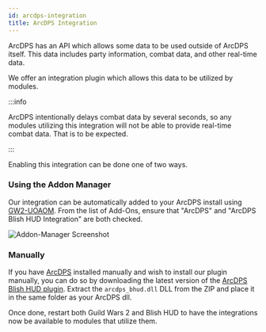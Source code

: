 ```yaml
---
id: arcdps-integration
title: ArcDPS Integration
---
```


ArcDPS has an API which allows some data to be used outside of ArcDPS itself.  This data includes party information, combat data, and other real-time data.

We offer an integration plugin which allows this data to be utilized by modules.

:::info

ArcDPS intentionally delays combat data by several seconds, so any modules utilizing this integration will not be able to provide real-time combat data.  That is to be expected.

:::

Enabling this integration can be done one of two ways.

### Using the Addon Manager

Our integration can be automatically added to your ArcDPS install using [GW2-UOAOM](https://github.com/gw2-addon-loader/GW2-Addon-Manager).  From the list of Add-Ons, ensure that "ArcDPS" and "ArcDPS Blish HUD Integration" are both checked.

![Addon-Manager Screenshot](https://user-images.githubusercontent.com/30479162/89721621-b697a480-d994-11ea-88d7-8b5bc0200272.jpg)

### Manually

If you have [ArcDPS](https://www.deltaconnected.com/arcdps/) installed manually and wish to install our plugin manually, you can do so by downloading the latest version of the [ArcDPS Blish HUD plugin](https://github.com/blish-hud/arcdps-bhud/releases/latest/download/arcdps-bhud-v0.3.1-x86_64-pc-windows-msvc.zip).  Extract the `arcdps_bhud.dll` DLL from the ZIP and place it in the same folder as your ArcDPS dll.

Once done, restart both Guild Wars 2 and Blish HUD to have the integrations now be available to modules that utilize them.

